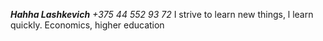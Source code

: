 ***Hahha Lashkevich***
_+375 44 552 93 72_
I strive to learn new things, l learn quickly.
Economics, higher education
